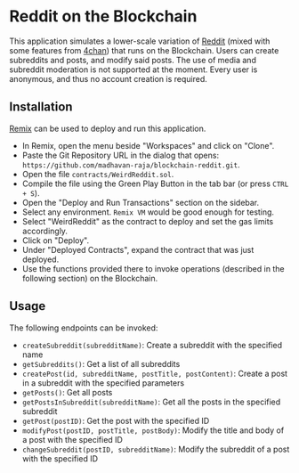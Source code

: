 # Reddit on the Blockchain
This application simulates a lower-scale variation of [Reddit](https://www.reddit.com/) (mixed with some features from [4chan](https://www.4chan.org/)) that runs on the Blockchain. Users can create subreddits and posts, and modify said posts. The use of media and subreddit moderation is not supported at the moment. Every user is anonymous, and thus no account creation is required.

## Installation
[Remix](https://remix.ethereum.org/) can be used to deploy and run this application.

- In Remix, open the menu beside "Workspaces" and click on "Clone".
- Paste the Git Repository URL in the dialog that opens: `https://github.com/madhavan-raja/blockchain-reddit.git`.
- Open the file `contracts/WeirdReddit.sol`.
- Compile the file using the Green Play Button in the tab bar (or press `CTRL + S`).
- Open the "Deploy and Run Transactions" section on the sidebar.
- Select any environment. `Remix VM` would be good enough for testing.
- Select "WeirdReddit" as the contract to deploy and set the gas limits accordingly.
- Click on "Deploy".
- Under "Deployed Contracts", expand the contract that was just deployed.
- Use the functions provided there to invoke operations (described in the following section) on the Blockchain.

## Usage
The following endpoints can be invoked:
- `createSubreddit(subredditName)`: Create a subreddit with the specified name
- `getSubreddits()`: Get a list of all subreddits
- `createPost(id, subredditName, postTitle, postContent)`: Create a post in a subreddit with the specified parameters
- `getPosts()`: Get all posts
- `getPostsInSubreddit(subredditName)`: Get all the posts in the specified subreddit
- `getPost(postID)`: Get the post with the specified ID
- `modifyPost(postID, postTitle, postBody)`: Modify the title and body of a post with the specified ID
- `changeSubreddit(postID, subredditName)`: Modify the subreddit of a post with the specified ID
